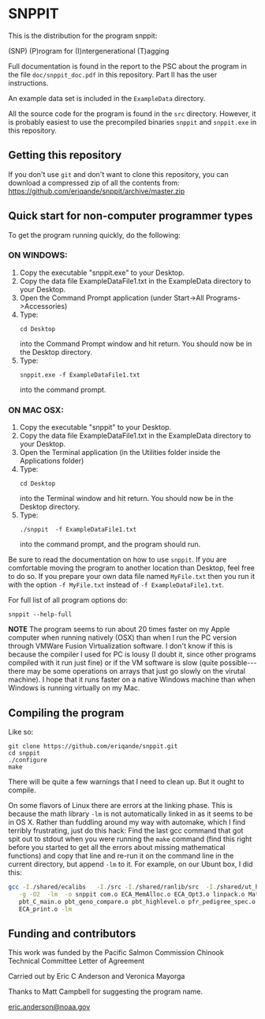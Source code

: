 # SNPPIT

This is the distribution for the program snppit:

(SNP) (P)rogram for (I)ntergenerational (T)agging

Full documentation is found in the report to the PSC about 
the program in the file `doc/snppit_doc.pdf` in this 
repository.  Part II has the user instructions.


An example data set is included in the `ExampleData` directory.

All the source code for the program is found in the `src`
directory.  However, it is probably easiest to use the 
precompiled binaries `snppit` and `snppit.exe` in this 
repository.

## Getting this repository
If you don't use `git` and don't want to clone this repository, you can 
download a compressed zip of all the contents from:
https://github.com/eriqande/snppit/archive/master.zip


## Quick start for non-computer programmer types

To get the program running quickly, do the following:

### ON WINDOWS:

1. Copy the executable "snppit.exe" to your Desktop.  
2. Copy the data file ExampleDataFile1.txt in the ExampleData
   directory to your Desktop.
3. Open the Command Prompt application (under Start->All Programs->Accessories)
4. Type:
    ```
    cd Desktop
    ```
    into the Command Prompt window and hit return.  You should now
    be in the Desktop directory.
5. Type:
    ```
    snppit.exe -f ExampleDataFile1.txt 
    ```
    into the command prompt.




### ON MAC OSX:

1. Copy the executable "snppit" to your Desktop.  
2. Copy the data file ExampleDataFile1.txt in the ExampleData
   directory to your Desktop.
3. Open the Terminal application (in the Utilities folder
   inside the Applications folder)
4. Type: 
    ```
    cd Desktop
    ```
   into the Terminal window and hit return.  You should now
   be in the Desktop directory.
5. Type:
    ```
    ./snppit  -f ExampleDataFile1.txt 
    ```
    into the command prompt, and the program should run.  
    

Be sure to read the documentation 
on how to use `snppit`.  If you are comfortable moving the program
to another location than Desktop, feel free to do so.  If you prepare
your own data file named `MyFile.txt`  then you run it with the option
`-f MyFile.txt`     instead of `-f ExampleDataFile1.txt`.


For  full list of all program options do:
```
snppit --help-full
```

**NOTE** The program seems to run about 20 times faster on my 
Apple computer when running natively (OSX) than when I run the 
PC version through VMWare Fusion Virtualization software.
I don't know if this is because the compiler I used for PC
is lousy (I doubt it, since other programs compiled with it
run just fine) or if the VM software is slow (quite possible---
there may be some operations on arrays that just go slowly
on the virutal machine).  I hope that it runs faster on a 
native Windows machine than when Windows is running virtually
on my Mac.

## Compiling the program
Like so:
```
git clone https://github.com/eriqande/snppit.git
cd snppit
./configure
make
```
There will be quite a few warnings that I need to clean up. But it ought to compile.

On some flavors of Linux there are errors at the linking phase.  This is because the math library
`-lm` is not automatically linked in as it seems to be in OS X.  Rather than fuddling around my 
way with automake, which I find terribly frustrating, just do this hack:  Find the last gcc
command that got spit out to stdout when you were running the `make` command (find this right
before you started to get all the errors about missing mathematical functions) and copy that line
and re-run it on the command line in the current directory, but append `-lm` to it.  For example,
on our Ubunt box, I did this:
```sh
gcc -I./shared/ecalibs   -I./src -I./shared/ranlib/src  -I./shared/ut_hash-1.2/src -I./shared/snpSumPed \
   -g -O2  -lm  -o snppit com.o ECA_MemAlloc.o ECA_Opt3.o linpack.o MathStatRand.o MCTypesEtc.o pbt_C_fb.o \
   pbt_C_main.o pbt_geno_compare.o pbt_highlevel.o pfr_pedigree_spec.o pfr_read_genos.o ranlib.o snp_sumped.o \
   ECA_print.o -lm
```

## Funding and contributors
This work was funded by the Pacific Salmon Commission
Chinook Technical Committee Letter of Agreement

Carried out by Eric C Anderson and Veronica Mayorga

Thanks to Matt Campbell for suggesting the program name.

eric.anderson@noaa.gov

